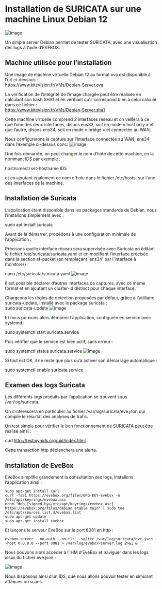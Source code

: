 # Installation de SURICATA sur une machine Linux Debian 12
![image](https://github.com/user-attachments/assets/dcf2fa33-8449-4ede-96a6-2d6ae8204954)

Un simple server Debian permet de tester SURICATA, avec une visualisation des logs à l’aide d’EVEBOX.

## Machine utilisée pour l’installation

Une image de machine virtuelle Debian 12 au format ova est disponible à l’url ci-dessous :  
https://www.kitevision.fr/VMs/Debian-Server.ova

La vérification de l’intégrité de l’image chargée peut être réalisée en calculant son hash SHA1 et en vérifiant qu’il correspond bien à celui calculé dans ce fichier :  
https://www.kitevision.fr/VMs/Debian-Server.sha1

Cette machine virtuelle comprend 2 interfaces réseau et on veillera à ce que l’une des deux interfaces, disons ens33, soit en mode « host only » et que l’autre, disons ens34, soit en mode « bridge » et connectée au WAN.

Nous configurerons la capture sur l’interface connectée au WAN, ens34 dans l’exemple ci-dessus donc.
![image](https://github.com/user-attachments/assets/fd6f42c8-e6d6-41e2-a942-ca03f31e54fd)

Une fois démarrée, on peut changer le nom d’hote de cette machine, en la nommant IDS par exemple ;

hostnamectl set-hostname IDS

et en ajoutant également ce nom d'hote dans le fichier /etc/hosts, sur l'une des interfaces de la machine.

## Installation de Suricata

L’application étant disponible dans les packages standards de Debian, nous l’installons simplement avec :

sudo apt install suricata

Avant de la démarrer, procédons à une configuration minimale de l’application :

Précisons quelle interface réseau sera supervisée avec Suricata en éditant le fichier /etc/suricata/suricata.yaml et en modifiant l’interface précisée dans la section af-packet (en remplaçant 'ens34' par l'interface à monitorer) :

nano /etc/suricata/suricata.yaml
![image](https://github.com/user-attachments/assets/408d2360-e5a0-4d3b-b188-a2e12fd26e34)

Il est possible déclarer d’autres interfaces de captures, avec ce meme format et en ajoutant un cluster-id distinct pour chaque interface.

Chargeons les règles de détection proposées par défaut, grâce à l’utilitaire suricata-update, installé avec le package suricata :  
sudo suricata-update
![image](https://github.com/user-attachments/assets/965b4a50-2dbe-4f8e-8ac5-168450d9e4e3)



Et nous pouvons alors démarrer l’application, configurée en service avec systemd :

sudo systemctl start suricata.service

Puis vérifier que le service est bien actif, sans erreur :

sudo systemctl status suricata.service
![image](https://github.com/user-attachments/assets/e9f1ad57-abc3-4870-87eb-dcbb1df1fd9a)


Si tout est OK, il ne reste que plus qu’à activer son démarrage automatique :

sudo systemctl enable suricata.service

## Examen des logs Suricata

Les différents logs produits par l’application se trouvent sous /var/log/suricata.

On s’intéressera en particulier au fichier /var/log/suricata/eve.json qui compile le résultat des analyses de trafic.

Un test simple pour vérifier le bon fonctionnement de SURICATA peut être réalisé ainsi :

curl http://testmynids.org/uid/index.html

Cette transaction http déclenchera une alerte.

## Installation de EveBox

EveBox simplifie grandement la consultation des logs, installons l’application ainsi :

```
sudo apt-get install curl
curl -fsSL https://evebox.org/files/GPG-KEY-evebox -o /etc/apt/keyrings/evebox.asc
echo "deb [signed-by=/etc/apt/keyrings/evebox.asc] https://evebox.org/files/debian stable main" | sudo tee /etc/apt/sources.list.d/evebox.list
sudo apt-get update
sudo apt-get install evebox
```

Et lançons le serveur EveBox sur le port 8081 en http :

```
evebox server --no-auth --no-tls --sqlite /var/log/suricata/eve.json --host 0.0.0.0 --port 8081 > /var/log/evebox-server.log 2>&1 &
```

Nous pouvons alors accéder à l’IHM d’EveBox et naviguer dans les logs issus du fichier eve.json :

![image](https://github.com/user-attachments/assets/613fb23f-1a0f-4bd4-ac99-089a8e130baa)


Nous disposons ainsi d’un IDS, que nous allons pouvoir tester en simulant attaques ou scans.
